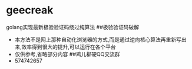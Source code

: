 # geecreak
golang实现最新极验验证码绕过纯算法
##极验验证码破解
- 本方法不是网上那种自动化浏览器的方式,而是通过逆向核心算法再重新写出来,效率得到很大的提升,可以运行在各个平台
- 仅供参考,省略部分内容
##鸡儿梆硬QQ交流群
- 574742657
